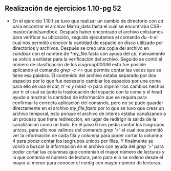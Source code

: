 ## Realización de ejercicios 1.10-pg 52 ##
- En el ejercicio 1.10.1 se tuvo que realizar un cambio de directorio con *cd*
 para encontrar el archivo Marra_data.fasta el cual se encontraba 
CSB-master/unix/sandbox. Después haber encontrado el archivo enlistamos para
 verificar su ubicación, seguido ejecutamos el comando *du -h* el cual nos 
permitió conocer la cantidad de espacio en disco utilizado por directorios
 y archivos. Después se creó una copia del archivo en *sandbox* con el nombre
 de *my_file.fasta con ayuda del *cp*, nuevamente se volvió a enlistar 
para la verificación del archivo. Seguido se contó el número de 
clasificación de los *isogroup00036* esto fue posible aplicando el comando 
*grep -c <<archivo>>* que permite contar las veces que se tiene esa palabra. 
El contenido del archivo estaba separado por dos espacios por lo que fue necesario
 cambiar los espacíos por una coma para ello se usa el *cat, tr -s y head -n* 
para imprimir los cambios hechos por tr el cual se junto la traslocación del 
espacio con la coma y el head ayudo a mostrar la cantidad de información que se 
requira para confirmar la correcta aplicación del comando, pero no se pudo guardar 
directamente en el archivo *my_file.fasta* por lo que se tuvo que crear un archivo
 temporal, esto porque el archivo de interes estába canalizando a un proceso 
que tiene redirección, en lugar de redirigir la salida de la canalización 
como un todo. En el paso 6 nos pedía contar los isogrupos unicos, para ello nos 
valimos del comando *grep '>'* el cual nos permitió ver la información de cada 
fila y columna para poder cortar la columna 4 para poder contar los isogrupos 
unicos por filas. Y finalmente se volvió a buscar la información en el archivo 
con ayuda del *grep '>'* para poder cortar las columnas que contenían el mayor 
número de lecturas y la que contenía el número de lectura, pero para ello se 
ordeno desde el mayor al menor para conocer el contig con mayor número de 
lecturas.
